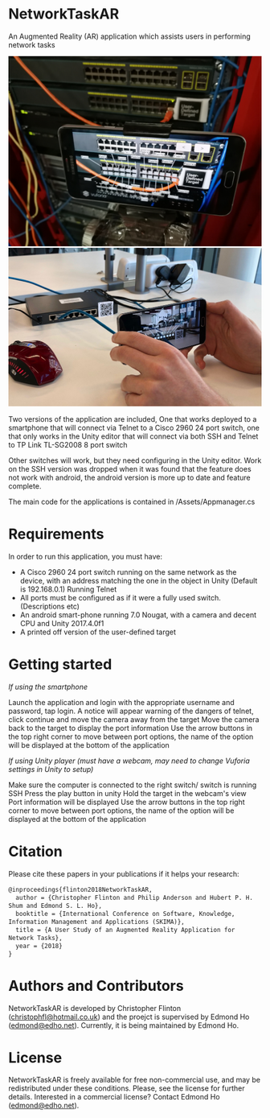# NetworkTaskAR

An Augmented Reality (AR) application which assists users in performing network tasks

![GitHub Logo](/images/AR_example.jpg)
![GitHub Logo](/images/AR_example_2.jpg)

Two versions of the application are included, One that works deployed to a smartphone that will connect via Telnet to a Cisco 2960 24 port switch, one that only works in the Unity editor that will connect via both SSH and Telnet to TP Link TL-SG2008 8 port switch

Other switches will work, but they need configuring in the Unity editor. Work on the SSH version was dropped when it was found that the feature does not work with android, the android version is more up to date and feature complete.

The main code for the applications is contained in /Assets/Appmanager.cs

# Requirements
In order to run this application, you must have:

* A Cisco 2960 24 port switch running on the same network as the device, with an address matching the one in the object in Unity (Default is 192.168.0.1) Running Telnet
* All ports must be configured as if it were a fully used switch. (Descriptions etc)
* An android smart-phone running 7.0 Nougat, with a camera and decent CPU and Unity 2017.4.0f1
* A printed off version of the user-defined target

# Getting started

*If using the smartphone*

Launch the application and login with the appropriate username and password, tap login. A notice will appear warning of the dangers of telnet, click continue and move the camera away from the target Move the camera back to the target to display the port information Use the arrow buttons in the top right corner to move between port options, the name of the option will be displayed at the bottom of the application

*If using Unity player (must have a webcam, may need to change Vuforia settings in Unity to setup)*

Make sure the computer is connected to the right switch/ switch is running SSH Press the play button in unity Hold the target in the webcam's view Port information will be displayed Use the arrow buttons in the top right corner to move between port options, the name of the option will be displayed at the bottom of the application

# Citation
Please cite these papers in your publications if it helps your research:

    @inproceedings{flinton2018NetworkTaskAR,
      author = {Christopher Flinton and Philip Anderson and Hubert P. H. Shum and Edmond S. L. Ho},
      booktitle = {International Conference on Software, Knowledge, Information Management and Applications (SKIMA)},
      title = {A User Study of an Augmented Reality Application for Network Tasks},
      year = {2018}
    }
    

# Authors and Contributors
NetworkTaskAR is developed by Christopher Flinton (christophfl@hotmail.co.uk) and the proejct is supervised by Edmond Ho (edmond@edho.net). Currently, it is being maintained by Edmond Ho.

# License
NetworkTaskAR is freely available for free non-commercial use, and may be redistributed under these conditions. Please, see the license for further details. Interested in a commercial license? Contact Edmond Ho (edmond@edho.net).
